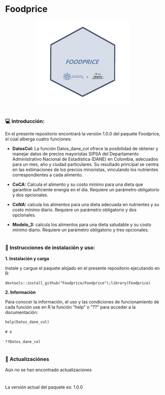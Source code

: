 # Foodprice

<p align="center">
<a name="top" href="#"> <img src="https://github.com/Foodprice/Foodprice/blob/main/data/Logotipo.png?raw=true" alt="mf-dots" height="40%" width="60%"/> </a>

# 

### :computer: **Introducción:**

En el presente repositorio encontrará la versión 1.0.0 del paquete Foodprice, el cúal alberga cuatro funciones:

- **DatosCol:** La función Datos_dane_col ofrece la posibilidad de obtener y manejar datos de precios mayoristas SIPSA del Departamento Administrativo Nacional de Estadística (DANE) en Colombia, adecuados para un mes, año y ciudad particulares. Su resultado principal se centra en las estimaciones de los precios minoristas, vinculando los nutrientes correspondientes a cada alimento.

- **CoCA:** Calcula el alimento y su costo minimo para una dieta que garantice suficiente energía en el día. Requiere un parámetro obligatorio y dos opcionales.
- **CoNA:** calcula los alimentos para una dieta adecuada en nutrientes y su costo mínimo diario. Requiere un parámetro obligatorio y dos opcionales.
- **Modelo_3:** calcula los alimentos para una dieta saludable y su costo mínimo diario. Requiere un parámetro obligatorio y tres opcionales.
#

### :wrench: **Instrucciones de instalación y uso:**

**1. Instalación y carga**
            
Instale y cargue el paquete alojado en el presente repositorio ejecutando en R:            

```
devtools::install_github("Foodprice/Foodprice");library(Foodprice)

```

**2. Información**

Para conocer la información, el uso y las condiciones de funcionamiento de cada función use en R la función "help" o "??" para acceder a la documentación:

```
help(Datos_dane_col)

# ó

??Datos_dane_col

```
#

### :page_with_curl: **Actualizaciónes**

Aún no se han encontrado actualizaciones

#        

La versión actual del paquete es:  1.0.0

